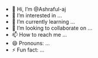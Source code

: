 - 👋 Hi, I’m @Ashraful-aj
- 👀 I’m interested in ...
- 🌱 I’m currently learning ...
- 💞️ I’m looking to collaborate on ...
- 📫 How to reach me ...
- 😄 Pronouns: ...
- ⚡ Fun fact: ...

<!---
Ashraful-aj/Ashraful-aj is a ✨ special ✨ repository because its `README.md` (this file) appears on your GitHub profile.
You can click the Preview link to take a look at your changes.
--->

